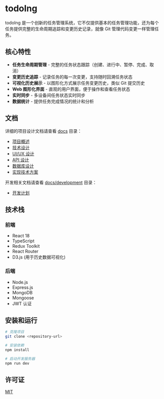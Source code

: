 # todoIng

todoIng 是一个创新的任务管理系统，它不仅提供基本的任务管理功能，还为每个任务提供完整的生命周期追踪和变更历史记录，就像 Git 管理代码变更一样管理任务。

## 核心特性

- **任务生命周期管理** - 完整的任务状态跟踪（创建、进行中、暂停、完成、取消）
- **变更历史追踪** - 记录任务的每一次变更，支持随时回溯任务状态
- **可视化历史展示** - 以图形化方式展示任务变更历史，类似 Git 提交历史
- **Web 图形化界面** - 直观的用户界面，便于操作和查看任务状态
- **实时同步** - 多设备间任务状态实时同步
- **数据统计** - 提供任务完成情况的统计和分析

## 文档

详细的项目设计文档请查看 [docs](./docs) 目录：

- [项目概述](docs/project-overview.md)
- [技术设计](docs/technical-design.md)
- [UI/UX 设计](docs/ui-ux-design.md)
- [API 设计](docs/api-design.md)
- [数据库设计](docs/database-design.md)
- [实现技术方案](docs/implementation-plan.md)

开发相关文档请查看 [docs/development](./docs/development) 目录：

- [开发计划](docs/development/development-plan.md)

## 技术栈

### 前端
- React 18
- TypeScript
- Redux Toolkit
- React Router
- D3.js (用于历史数据可视化)

### 后端
- Node.js
- Express.js
- MongoDB
- Mongoose
- JWT 认证

## 安装和运行

```bash
# 克隆项目
git clone <repository-url>

# 安装依赖
npm install

# 启动开发服务器
npm run dev
```

## 许可证

[MIT](LICENSE)